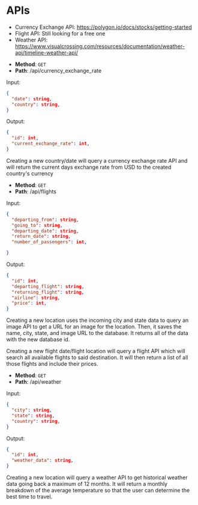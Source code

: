 # APIs

- Currency Exchange API: https://polygon.io/docs/stocks/getting-started
- Flight API: Still looking for a free one 
- Weather API: https://www.visualcrossing.com/resources/documentation/weather-api/timeline-weather-api/ 

* **Method**: `GET`
* **Path**: /api/currency_exchange_rate

Input:

```json
{
  "date": string,  
  "country": string,
}
```

Output:

```json
{
  "id": int,
  "current_exchange_rate": int,
}
```

Creating a new country/date will query a currency exchange rate API
and will return the current days exchange rate from USD to the created country's currency


* **Method**: `GET`
* **Path**: /api/flights

Input:

```json
{
  "departing_from": string,
  "going_to": string, 
  "departing_date": string,
  "return_date": string,
  "number_of_passengers": int,

}
```

Output:

```json
{
  "id": int,
  "departing_flight": string,
  "returning_flight": string,
  "airline": string,
  "price": int,
}
```

Creating a new location uses the incoming city and state
data to query an image API to get a URL for an image for
the location. Then, it saves the name, city, state, and
image URL to the database. It returns all of the data
with the new database id.

Creating a new flight date/flight location will query a flight API which will search all available flights to said destination. It will then return a list of all those flights and include their prices. 

* **Method**: `GET`
* **Path**: /api/weather

Input:

```json
{
  "city": string,
  "state": string,
  "country": string,
}
```

Output:

```json
{
  "id": int,
  "weather_data": string,
}
```

Creating a new location will query a weather API to get historical weather data going back a maximum of 12 months. It will return a monthly breakdown of the average temperature so that the user can determine the best time to travel. 